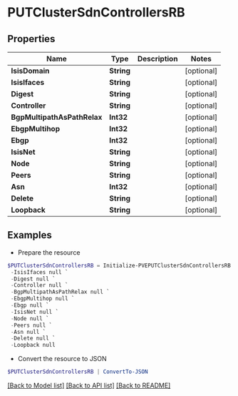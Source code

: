 # PUTClusterSdnControllersRB
## Properties

Name | Type | Description | Notes
------------ | ------------- | ------------- | -------------
**IsisDomain** | **String** |  | [optional] 
**IsisIfaces** | **String** |  | [optional] 
**Digest** | **String** |  | [optional] 
**Controller** | **String** |  | [optional] 
**BgpMultipathAsPathRelax** | **Int32** |  | [optional] 
**EbgpMultihop** | **Int32** |  | [optional] 
**Ebgp** | **Int32** |  | [optional] 
**IsisNet** | **String** |  | [optional] 
**Node** | **String** |  | [optional] 
**Peers** | **String** |  | [optional] 
**Asn** | **Int32** |  | [optional] 
**Delete** | **String** |  | [optional] 
**Loopback** | **String** |  | [optional] 

## Examples

- Prepare the resource
```powershell
$PUTClusterSdnControllersRB = Initialize-PVEPUTClusterSdnControllersRB  -IsisDomain null `
 -IsisIfaces null `
 -Digest null `
 -Controller null `
 -BgpMultipathAsPathRelax null `
 -EbgpMultihop null `
 -Ebgp null `
 -IsisNet null `
 -Node null `
 -Peers null `
 -Asn null `
 -Delete null `
 -Loopback null
```

- Convert the resource to JSON
```powershell
$PUTClusterSdnControllersRB | ConvertTo-JSON
```

[[Back to Model list]](../README.md#documentation-for-models) [[Back to API list]](../README.md#documentation-for-api-endpoints) [[Back to README]](../README.md)

